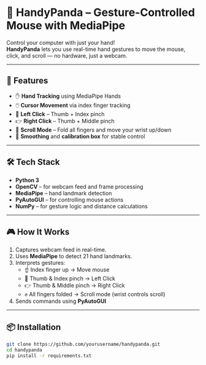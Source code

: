 # 🐼 HandyPanda – Gesture-Controlled Mouse with MediaPipe

Control your computer with just your hand!  
**HandyPanda** lets you use real-time hand gestures to move the mouse, click, and scroll — no hardware, just a webcam.

---

## 🚀 Features

- ✋ **Hand Tracking** using MediaPipe Hands  
- 🖱️ **Cursor Movement** via index finger tracking  
- 🤏 **Left Click** – Thumb + Index pinch  
- 👉 **Right Click** – Thumb + Middle pinch  
- 📜 **Scroll Mode** – Fold all fingers and move your wrist up/down  
- 🎯 **Smoothing** and **calibration box** for stable control

---

## 🛠 Tech Stack

- **Python 3**  
- **OpenCV** – for webcam feed and frame processing  
- **MediaPipe** – hand landmark detection  
- **PyAutoGUI** – for controlling mouse actions  
- **NumPy** – for gesture logic and distance calculations

---

## 🎮 How It Works

1. Captures webcam feed in real-time.
2. Uses **MediaPipe** to detect 21 hand landmarks.
3. Interprets gestures:
   - ☝️ Index finger up → Move mouse  
   - 🤏 Thumb & Index pinch → Left Click  
   - 👉 Thumb & Middle pinch → Right Click  
   - ✊ All fingers folded → Scroll mode (wrist controls scroll)  
4. Sends commands using **PyAutoGUI**

---

## 📦 Installation

```bash
git clone https://github.com/yourusername/handypanda.git
cd handypanda
pip install -r requirements.txt
